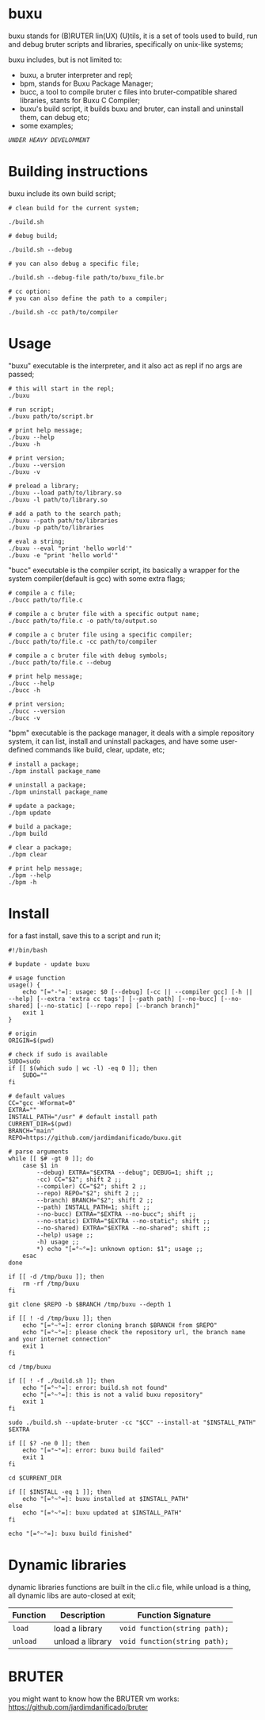
# buxu

  buxu stands for (B)RUTER lin(UX) (U)tils, it is a set of tools used to build, run and debug bruter scripts and libraries, specifically on unix-like systems;

  buxu includes, but is not limited to:
  - buxu, a bruter interpreter and repl;
  - bpm, stands for Buxu Package Manager;
  - bucc, a tool to compile bruter c files into bruter-compatible shared libraries, stants for Buxu C Compiler;
  - buxu's build script, it builds buxu and bruter, can install and uninstall them, can debug etc;
  - some examples;

*`UNDER HEAVY DEVELOPMENT`*

# Building instructions

  buxu include its own build script;

    # clean build for the current system;
    
    ./build.sh

    # debug build;
    
    ./build.sh --debug

    # you can also debug a specific file;

    ./build.sh --debug-file path/to/buxu_file.br

    # cc option:
    # you can also define the path to a compiler;

    ./build.sh -cc path/to/compiler

# Usage
  
  "buxu" executable is the interpreter, and it also act as repl if no args are passed;
  
    # this will start in the repl;
    ./buxu 

    # run script;
    ./buxu path/to/script.br

    # print help message;
    ./buxu --help
    ./buxu -h

    # print version;
    ./buxu --version
    ./buxu -v

    # preload a library;
    ./buxu --load path/to/library.so
    ./buxu -l path/to/library.so

    # add a path to the search path;
    ./buxu --path path/to/libraries
    ./buxu -p path/to/libraries

    # eval a string;
    ./buxu --eval "print 'hello world'"
    ./buxu -e "print 'hello world'"

  "bucc" executable is the compiler script, its basically a wrapper for the system compiler(default is gcc) with some extra flags;

    # compile a c file;
    ./bucc path/to/file.c

    # compile a c bruter file with a specific output name;
    ./bucc path/to/file.c -o path/to/output.so

    # compile a c bruter file using a specific compiler;
    ./bucc path/to/file.c -cc path/to/compiler

    # compile a c bruter file with debug symbols;
    ./bucc path/to/file.c --debug

    # print help message;
    ./bucc --help
    ./bucc -h

    # print version;
    ./bucc --version
    ./bucc -v

  "bpm" executable is the package manager, it deals with a simple repository system, it can list, install and uninstall packages, and have some user-defined commands like build, clear, update, etc;

    # install a package;
    ./bpm install package_name

    # uninstall a package;
    ./bpm uninstall package_name

    # update a package;
    ./bpm update

    # build a package;
    ./bpm build

    # clear a package;
    ./bpm clear

    # print help message;
    ./bpm --help
    ./bpm -h


# Install

  for a fast install, save this to a script and run it;
  
  ```
  #!/bin/bash

  # bupdate - update buxu

  # usage function
  usage() {
      echo "[=°-°=]: usage: $0 [--debug] [-cc || --compiler gcc] [-h || --help] [--extra 'extra cc tags'] [--path path] [--no-bucc] [--no-shared] [--no-static] [--repo repo] [--branch branch]"
      exit 1
  }

  # origin
  ORIGIN=$(pwd)

  # check if sudo is available
  SUDO=sudo
  if [[ $(which sudo | wc -l) -eq 0 ]]; then
      SUDO=""
  fi

  # default values
  CC="gcc -Wformat=0"
  EXTRA=""
  INSTALL_PATH="/usr" # default install path
  CURRENT_DIR=$(pwd)
  BRANCH="main"
  REPO=https://github.com/jardimdanificado/buxu.git

  # parse arguments
  while [[ $# -gt 0 ]]; do
      case $1 in
          --debug) EXTRA="$EXTRA --debug"; DEBUG=1; shift ;;
          -cc) CC="$2"; shift 2 ;;
          --compiler) CC="$2"; shift 2 ;;
          --repo) REPO="$2"; shift 2 ;;
          --branch) BRANCH="$2"; shift 2 ;;
          --path) INSTALL_PATH=1; shift ;;
          --no-bucc) EXTRA="$EXTRA --no-bucc"; shift ;;
          --no-static) EXTRA="$EXTRA --no-static"; shift ;;
          --no-shared) EXTRA="$EXTRA --no-shared"; shift ;;
          --help) usage ;;
          -h) usage ;;
          *) echo "[=°~°=]: unknown option: $1"; usage ;;
      esac
  done

  if [[ -d /tmp/buxu ]]; then
      rm -rf /tmp/buxu
  fi

  git clone $REPO -b $BRANCH /tmp/buxu --depth 1

  if [[ ! -d /tmp/buxu ]]; then
      echo "[=°~°=]: error cloning branch $BRANCH from $REPO"
      echo "[=°~°=]: please check the repository url, the branch name and your internet connection"
      exit 1
  fi

  cd /tmp/buxu

  if [[ ! -f ./build.sh ]]; then
      echo "[=°~°=]: error: build.sh not found"
      echo "[=°~°=]: this is not a valid buxu repository"
      exit 1
  fi

  sudo ./build.sh --update-bruter -cc "$CC" --install-at "$INSTALL_PATH" $EXTRA 

  if [[ $? -ne 0 ]]; then
      echo "[=°~°=]: error: buxu build failed"
      exit 1
  fi

  cd $CURRENT_DIR

  if [[ $INSTALL -eq 1 ]]; then
      echo "[=°~°=]: buxu installed at $INSTALL_PATH"
  else
      echo "[=°~°=]: buxu updated at $INSTALL_PATH"
  fi

  echo "[=°~°=]: buxu build finished"

  ```

# Dynamic libraries

  dynamic libraries functions are built in the cli.c file, while unload is a thing, all dynamic libs are auto-closed at exit;

  | Function    | Description                              | Function Signature                           |
  |-------------|------------------------------------------|----------------------------------------------|
  | `load`   | load a library                           | `void function(string path);`                |
  | `unload` | unload a library                         | `void function(string path);`                |

  # BRUTER

  you might want to know how the BRUTER vm works: https://github.com/jardimdanificado/bruter
